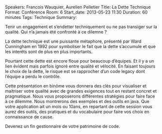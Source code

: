 Speakers: Francois Wauquier, Aurelien Pelletier
Title: La Dette Technique
Format: Conférence
Room: 6
Start_date: 2013-05-23 11:30
Duration: 60 minutes
Tags: Technique
Summary:

Tenir un engagement et s’endetter techniquement ou ne pas transiger sur la qualité. Qui n’a jamais été confronté à ce dilemne ?

La dette technique est une puissante métaphore, présenté par Ward Cunningham en 1992 pour symboliser le fait que la dette s’accumule et que les interêts sont de plus en plus importants.

Pourtant cette dette est encore floue pour beaucoup d’équipes.
Et il y a un lien évident mais parfois ignoré entre qualité et vélocité.
En faisant toujours le choix de la dette, le risque est se rapprocher d’un code legacy dont l’équipe a perdu le contrôle.

Cette présentation en binôme vous donnera des clés pour visualiser et maitriser votre qualité avec de grandes exigences tout en restant concret et pragmatique.
Nous vous proposerons différentes stratégies pour faire face à ce dilemme.
Nous montrerons des exemples et des outils en java.
Que votre application ait un mois ou 10ans, en repartant de cette session vous aurez des outils, des pratiques et du vocabulaire pour faire vos choix en connaissance de cause.

Devenez un fin gestionnaire de votre patrimoine de code.
